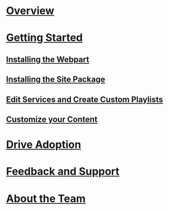 # [Overview](index.md)
# [Getting Started](getstarted.md)
## [Installing the Webpart](installwebpart.md)
## [Installing the Site Package](installsitepackage.md)
## [Edit Services and Create Custom Playlists](customplaylist.md)
## [Customize your Content](sitecontent.md)
# [Drive Adoption](driveadoption.md)
# [Feedback and Support](feedback.md)
# [About the Team](aboutus.md)
